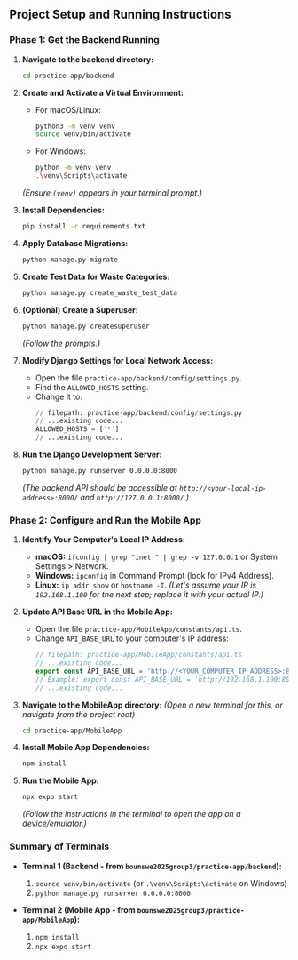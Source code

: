 ## Project Setup and Running Instructions

### Phase 1: Get the Backend Running

1.  **Navigate to the backend directory:**
    ```bash
    cd practice-app/backend
    ```

2.  **Create and Activate a Virtual Environment:**
    *   For macOS/Linux:
        ```bash
        python3 -m venv venv
        source venv/bin/activate
        ```
    *   For Windows:
        ```bash
        python -m venv venv
        .\venv\Scripts\activate
        ```
    *(Ensure `(venv)` appears in your terminal prompt.)*

3.  **Install Dependencies:**
    ```bash
    pip install -r requirements.txt
    ```

4.  **Apply Database Migrations:**
    ```bash
    python manage.py migrate
    ```

5.  **Create Test Data for Waste Categories:**
    ```bash
    python manage.py create_waste_test_data
    ```

6.  **(Optional) Create a Superuser:**
    ```bash
    python manage.py createsuperuser
    ```
    *(Follow the prompts.)*

7.  **Modify Django Settings for Local Network Access:**
    *   Open the file `practice-app/backend/config/settings.py`.
    *   Find the `ALLOWED_HOSTS` setting.
    *   Change it to:
        ```python
        // filepath: practice-app/backend/config/settings.py
        // ...existing code...
        ALLOWED_HOSTS = ['*']
        // ...existing code...
        ```

8.  **Run the Django Development Server:**
    ```bash
    python manage.py runserver 0.0.0.0:8000
    ```
    *(The backend API should be accessible at `http://<your-local-ip-address>:8000/` and `http://127.0.0.1:8000/`.)*

### Phase 2: Configure and Run the Mobile App

1.  **Identify Your Computer's Local IP Address:**
    *   **macOS:** `ifconfig | grep "inet " | grep -v 127.0.0.1` or System Settings > Network.
    *   **Windows:** `ipconfig` in Command Prompt (look for IPv4 Address).
    *   **Linux:** `ip addr show` or `hostname -I`.
    *(Let's assume your IP is `192.168.1.100` for the next step; replace it with your actual IP.)*

2.  **Update API Base URL in the Mobile App:**
    *   Open the file `practice-app/MobileApp/constants/api.ts`.
    *   Change `API_BASE_URL` to your computer's IP address:
        ```typescript
        // filepath: practice-app/MobileApp/constants/api.ts
        // ...existing code...
        export const API_BASE_URL = 'http://<YOUR_COMPUTER_IP_ADDRESS>:8000'; 
        // Example: export const API_BASE_URL = 'http://192.168.1.100:8000';
        // ...existing code...
        ```

3.  **Navigate to the MobileApp directory:**
    *(Open a new terminal for this, or navigate from the project root)*
    ```bash
    cd practice-app/MobileApp
    ```

4.  **Install Mobile App Dependencies:**
    ```bash
    npm install 
    ```

5.  **Run the Mobile App:**
    ```bash
    npx expo start
    ```
    *(Follow the instructions in the terminal to open the app on a device/emulator.)*

### Summary of Terminals

*   **Terminal 1 (Backend - from `bounswe2025group3/practice-app/backend`):**
    1.  `source venv/bin/activate` (or `.\venv\Scripts\activate` on Windows)
    2.  `python manage.py runserver 0.0.0.0:8000`

*   **Terminal 2 (Mobile App - from `bounswe2025group3/practice-app/MobileApp`):**
    1.  `npm install`
    2.  `npx expo start`